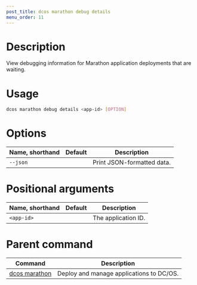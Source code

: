 ```yaml
---
post_title: dcos marathon debug details
menu_order: 11
---
```


# Description
View debugging information for Marathon application deployments that are waiting. 

# Usage

```bash
dcos marathon debug details <app-id> [OPTION]
```

# Options

| Name, shorthand | Default | Description |
|---------|-------------|-------------|
| `--json`   |             |  Print JSON-formatted data. |

# Positional arguments

| Name, shorthand | Default | Description |
|---------|-------------|-------------|
| `<app-id>`   |             |  The application ID. |

# Parent command

| Command | Description |
|---------|-------------|
| [dcos marathon](/docs/1.9/usage/cli/command-reference/dcos-marathon/) | Deploy and manage applications to DC/OS. |

<!-- # Examples -->